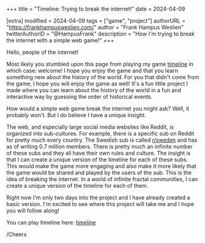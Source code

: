 +++
title = "Timeline: Trying to break the internet!"
date = 2024-04-09

[extra]
modified = 2024-04-09
tags = ["game", "project"]
authorURL = "https://frankhampusweslien.com/"
author = "Frank Hampus Weslien"
twitterAuthorID = "@HampusFrank"
description = "How I'm trying to break the internet with a simple web game!"
+++

Hello, people of the internet!

Most likely you stumbled upon this page from playing my game [timeline](https://timeline.frankhampusweslien.com/) in which case: welcome! I hope you enjoy the game and that you learn something new about the history of the world. For you that didn't come from the game, I hope you will enjoy the game as well! It's a fun little project I made where you can learn about the history of the world in a fun and interactive way by guessing the order of historical events.

How would a simple web game break the internet you might ask? Well, it probably won't. But I do believe I have a unique insight.

The web, and especially large social media websites like Reddit, is organized into sub-cultures. For example, there is a specific sub on Reddit for pretty much every country. The Swedish sub is called [r/sweden](https://www.reddit.com/r/sweden/) and has as of writing 0.7 million members. There is pretty much an infinite number of these subs and they all have their own rules and culture. The insight is that I can create a unique version of the timeline for each of these subs. This would make the game more engaging and also make it more likely that the game would be shared and played by the users of the sub. This is the idea of breaking the internet. In a world of infinite fractal communities, I can create a unique version of the timeline for each of them.

Right now I'm only two days into the project and I have already created a basic version. I'm excited to see where this project will take me and I hope you will follow along!

You can play timeline here: [timeline](https://timeline.frankhampusweslien.com/)

/Cheers
